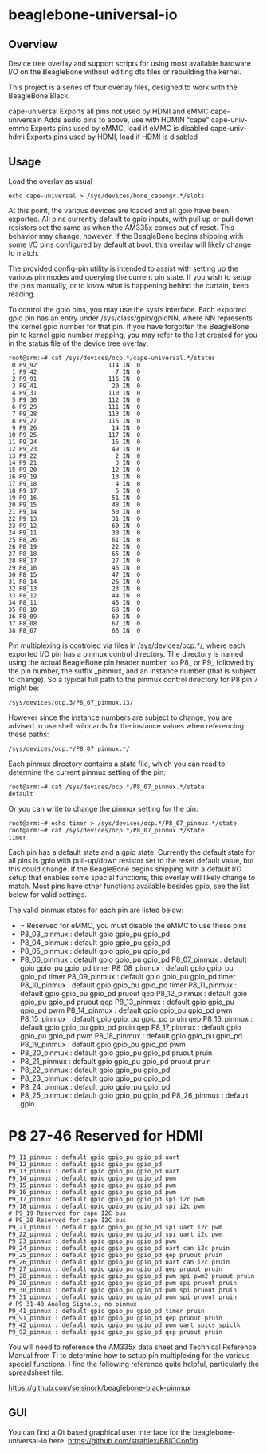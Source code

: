beaglebone-universal-io
=======================

Overview
--------

Device tree overlay and support scripts for using most available
hardware I/O on the BeagleBone without editing dts files or rebuilding
the kernel.

This project is a series of four overlay files, designed to work with
the BeagleBone Black:

  cape-universal  Exports all pins not used by HDMI and eMMC
  cape-universaln Adds audio pins to above, use with HDMIN "cape"
  cape-univ-emmc  Exports pins used by eMMC, load if eMMC is disabled
  cape-univ-hdmi  Exports pins used by HDMI, load if HDMI is disabled


Usage
-----

Load the overlay as usual

    echo cape-universal > /sys/devices/bone_capemgr.*/slots

At this point, the various devices are loaded and all gpio have been
exported.  All pins currently default to gpio inputs, with pull up or
pull down resistors set the same as when the AM335x comes out of reset.
This behavior may change, however.  If the BeagleBone begins shipping
with some I/O pins configured by default at boot, this overlay will
likely change to match.

The provided config-pin utility is intended to assist with  setting up
the various pin modes and querying the current pin state.  If you wish
to setup the pins manually, or to know what is happening behind the
curtain, keep reading.

To control the gpio pins, you may use the sysfs interface.  Each
exported gpio pin has an entry under /sys/class/gpio/gpioNN, where NN
represents the kernel gpio number for that pin.  If you have forgotten
the BeagleBone pin to kernel gpio number mapping, you may refer to the
list created for you in the status file of the device tree overlay:

    root@arm:~# cat /sys/devices/ocp.*/cape-universal.*/status
     0 P9_92                    114 IN  0
     1 P9_42                      7 IN  0
     2 P9_91                    116 IN  0
     3 P9_41                     20 IN  0
     4 P9_31                    110 IN  0
     5 P9_30                    112 IN  0
     6 P9_29                    111 IN  0
     7 P9_28                    113 IN  0
     8 P9_27                    115 IN  0
     9 P9_26                     14 IN  0
    10 P9_25                    117 IN  0
    11 P9_24                     15 IN  0
    12 P9_23                     49 IN  0
    13 P9_22                      2 IN  0
    14 P9_21                      3 IN  0
    15 P9_20                     12 IN  0
    16 P9_19                     13 IN  0
    17 P9_18                      4 IN  0
    18 P9_17                      5 IN  0
    19 P9_16                     51 IN  0
    20 P9_15                     48 IN  0
    21 P9_14                     50 IN  0
    22 P9_13                     31 IN  0
    23 P9_12                     60 IN  0
    24 P9_11                     30 IN  0
    25 P8_26                     61 IN  0
    26 P8_19                     22 IN  0
    27 P8_18                     65 IN  0
    28 P8_17                     27 IN  0
    29 P8_16                     46 IN  0
    30 P8_15                     47 IN  0
    31 P8_14                     26 IN  0
    32 P8_13                     23 IN  0
    33 P8_12                     44 IN  0
    34 P8_11                     45 IN  0
    35 P8_10                     68 IN  0
    36 P8_09                     69 IN  0
    37 P8_08                     67 IN  0
    38 P8_07                     66 IN  0

Pin multiplexing is controled via files in /sys/devices/ocp.*/, where
each exported I/O pin has a pinmux control directory.  The directory is
named using the actual BeagleBone pin header number, so P8_ or P9_ 
followed by the pin number, the suffix _pinmux, and an instance number
(that is subject to change).  So a typical full path to the pinmux
control directory for P8 pin 7 might be:

    /sys/devices/ocp.3/P8_07_pinmux.13/

However since the instance numbers are subject to change, you are
advised to use shell wildcards for the instance values when referencing
these paths:

    /sys/devices/ocp.*/P8_07_pinmux.*/

Each pinmux directory contains a state file, which you can read to
determine the current pinmux setting of the pin:

    root@arm:~# cat /sys/devices/ocp.*/P8_07_pinmux.*/state
    default

Or you can write to change the pinmux setting for the pin:

    root@arm:~# echo timer > /sys/devices/ocp.*/P8_07_pinmux.*/state
    root@arm:~# cat /sys/devices/ocp.*/P8_07_pinmux.*/state
    timer

Each pin has a default state and a gpio state.  Currently the default
state for all pins is gpio with pull-up/down resistor set to the reset
default value, but this could change.  If the BeagleBone begins shipping
with a default I/O setup that enables some special functions, this
overlay will likely change to match.  Most pins have other functions
available besides gpio, see the list below for valid settings.

The valid pinmux states for each pin are listed below:

  * = Reserved for eMMC, you must disable the eMMC to use these pins
  * P8_03_pinmux : default gpio gpio_pu gpio_pd
  * P8_04_pinmux : default gpio gpio_pu gpio_pd
  * P8_05_pinmux : default gpio gpio_pu gpio_pd
  * P8_06_pinmux : default gpio gpio_pu gpio_pd
    P8_07_pinmux : default gpio gpio_pu gpio_pd timer
    P8_08_pinmux : default gpio gpio_pu gpio_pd timer
    P8_09_pinmux : default gpio gpio_pu gpio_pd timer
    P8_10_pinmux : default gpio gpio_pu gpio_pd timer
    P8_11_pinmux : default gpio gpio_pu gpio_pd pruout qep
    P8_12_pinmux : default gpio gpio_pu gpio_pd pruout qep
    P8_13_pinmux : default gpio gpio_pu gpio_pd pwm
    P8_14_pinmux : default gpio gpio_pu gpio_pd pwm
    P8_15_pinmux : default gpio gpio_pu gpio_pd pruin qep
    P8_16_pinmux : default gpio gpio_pu gpio_pd pruin qep
    P8_17_pinmux : default gpio gpio_pu gpio_pd pwm
    P8_18_pinmux : default gpio gpio_pu gpio_pd
    P8_19_pinmux : default gpio gpio_pu gpio_pd pwm
  * P8_20_pinmux : default gpio gpio_pu gpio_pd pruout pruin
  * P8_21_pinmux : default gpio gpio_pu gpio_pd pruout pruin
  * P8_22_pinmux : default gpio gpio_pu gpio_pd
  * P8_23_pinmux : default gpio gpio_pu gpio_pd
  * P8_24_pinmux : default gpio gpio_pu gpio_pd
  * P8_25_pinmux : default gpio gpio_pu gpio_pd
    P8_26_pinmux : default gpio 
  # P8 27-46 Reserved for HDMI

    P9_11_pinmux : default gpio gpio_pu gpio_pd uart 
    P9_12_pinmux : default gpio gpio_pu gpio_pd 
    P9_13_pinmux : default gpio gpio_pu gpio_pd uart 
    P9_14_pinmux : default gpio gpio_pu gpio_pd pwm 
    P9_15_pinmux : default gpio gpio_pu gpio_pd pwm 
    P9_16_pinmux : default gpio gpio_pu gpio_pd pwm 
    P9_17_pinmux : default gpio gpio_pu gpio_pd spi i2c pwm 
    P9_18_pinmux : default gpio gpio_pu gpio_pd spi i2c pwm 
    # P9_19 Reserved for cape I2C bus
    # P9_20 Reserved for cape I2C bus
    P9_21_pinmux : default gpio gpio_pu gpio_pd spi uart i2c pwm 
    P9_22_pinmux : default gpio gpio_pu gpio_pd spi uart i2c pwm 
    P9_23_pinmux : default gpio gpio_pu gpio_pd pwm 
    P9_24_pinmux : default gpio gpio_pu gpio_pd uart can i2c pruin 
    P9_25_pinmux : default gpio gpio_pu gpio_pd qep pruout pruin 
    P9_26_pinmux : default gpio gpio_pu gpio_pd uart can i2c pruin 
    P9_27_pinmux : default gpio gpio_pu gpio_pd qep pruout pruin 
    P9_28_pinmux : default gpio gpio_pu gpio_pd pwm spi pwm2 pruout pruin 
    P9_29_pinmux : default gpio gpio_pu gpio_pd pwm spi pruout pruin 
    P9_30_pinmux : default gpio gpio_pu gpio_pd pwm spi pruout pruin 
    P9_31_pinmux : default gpio gpio_pu gpio_pd pwm spi pruout pruin 
    # P9 31-40 Analog Signals, no pinmux
    P9_41_pinmux : default gpio gpio_pu gpio_pd timer pruin 
    P9_91_pinmux : default gpio gpio_pu gpio_pd qep pruout pruin 
    P9_42_pinmux : default gpio gpio_pu gpio_pd pwm uart spics spiclk 
    P9_92_pinmux : default gpio gpio_pu gpio_pd qep pruout pruin 

You will need to reference the AM335x data sheet and Technical Reference
Manual from TI to determine how to setup pin multiplexing for the
various special functions.  I find the following reference quite
helpful, particularly the spreadsheet file:

https://github.com/selsinork/beaglebone-black-pinmux

GUI
-----
You can find a Qt based graphical user interface for the beaglebone-universal-io here: https://github.com/strahlex/BBIOConfig

